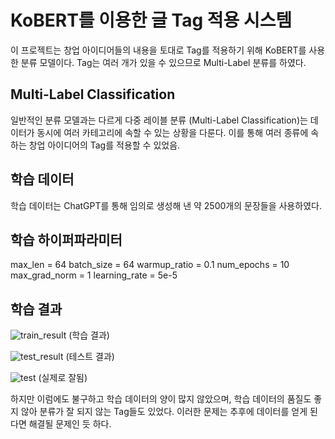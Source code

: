 KoBERT를 이용한 글 Tag 적용 시스템
============================

이 프로젝트는 창업 아이디어들의 내용을 토대로 Tag를 적용하기 위해 KoBERT를 사용한 분류 모델이다.
Tag는 여러 개가 있을 수 있으므로 Multi-Label 분류를 하였다. 

Multi-Label Classification
-----------------------

일반적인 분류 모델과는 다르게 다중 레이블 분류 (Multi-Label Classification)는 데이터가 동시에 여러 카테고리에 속할 수 있는 상황을 다룬다. 이를 통해 여러 종류에 속하는 창업 아이디어의 Tag를 적용할 수 있었음.

학습 데이터
-----------

학습 데이터는 ChatGPT를 통해 임의로 생성해 낸 약 2500개의 문장들을 사용하였다.

학습 하이퍼파라미터
-----------

max_len = 64
batch_size = 64
warmup_ratio = 0.1
num_epochs = 10
max_grad_norm = 1
learning_rate =  5e-5

학습 결과
-----------

![train_result](https://github.com/user-attachments/assets/b2f707b6-a1b2-4f6b-9710-b76d48b57008)
(학습 결과)

![test_result](https://github.com/user-attachments/assets/139f2f3f-28cb-4f61-9e82-a63d31d7610d)
(테스트 결과)

![test](https://github.com/user-attachments/assets/a1e552b8-12be-4a95-8805-d3fc9aa1fb97)
(실제로 잘됨)

하지만 이럼에도 불구하고 학습 데이터의 양이 많지 않았으며, 학습 데이터의 품질도 좋지 않아 분류가 잘 되지 않는 Tag들도 있었다. 이러한 문제는 추후에 데이터를 얻게 된다면 해결될 문제인 듯 하다.
